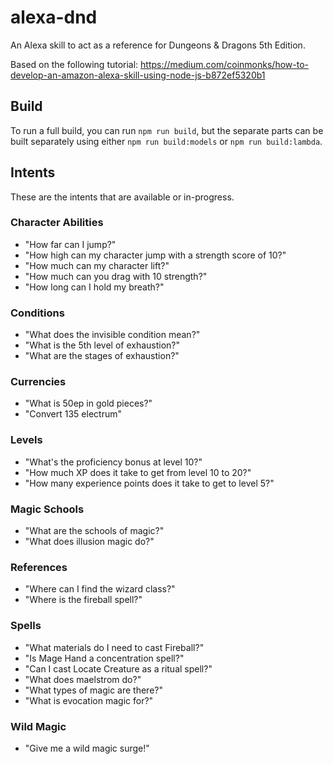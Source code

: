 # alexa-dnd

An Alexa skill to act as a reference for Dungeons &amp; Dragons 5th Edition.

Based on the following tutorial: https://medium.com/coinmonks/how-to-develop-an-amazon-alexa-skill-using-node-js-b872ef5320b1

## Build

To run a full build, you can run `npm run build`, but the separate parts can be built separately using either `npm run build:models` or `npm run build:lambda`.

## Intents

These are the intents that are available or in-progress.

### Character Abilities

* "How far can I jump?"
* "How high can my character jump with a strength score of 10?"
* "How much can my character lift?"
* "How much can you drag with 10 strength?"
* "How long can I hold my breath?"

### Conditions

* "What does the invisible condition mean?"
* "What is the 5th level of exhaustion?"
* "What are the stages of exhaustion?"

### Currencies

* "What is 50ep in gold pieces?"
* "Convert 135 electrum"

### Levels

* "What's the proficiency bonus at level 10?"
* "How much XP does it take to get from level 10 to 20?"
* "How many experience points does it take to get to level 5?"

### Magic Schools

* "What are the schools of magic?"
* "What does illusion magic do?"

### References

* "Where can I find the wizard class?"
* "Where is the fireball spell?"

### Spells

* "What materials do I need to cast Fireball?"
* "Is Mage Hand a concentration spell?"
* "Can I cast Locate Creature as a ritual spell?"
* "What does maelstrom do?"
* "What types of magic are there?"
* "What is evocation magic for?"

### Wild Magic

* "Give me a wild magic surge!"